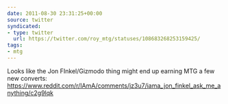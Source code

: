 ```yaml
---
date: 2011-08-30 23:31:25+00:00
source: twitter
syndicated:
- type: twitter
  url: https://twitter.com/roy_mtg/statuses/108683268253159425/
tags:
- mtg
---
```


Looks like the Jon FInkel/Gizmodo thing might end up earning MTG a few new converts: https://www.reddit.com/r/IAmA/comments/jz3u7/iama_jon_finkel_ask_me_anything/c2g9lqk